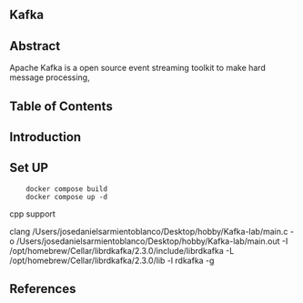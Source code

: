 ## Kafka 


## Abstract

Apache Kafka is a open source event streaming toolkit to make hard message processing, 


## Table of Contents



## Introduction




## Set UP

```
    docker compose build 
    docker compose up -d
```



cpp support

clang  /Users/josedanielsarmientoblanco/Desktop/hobby/Kafka-lab/main.c -o /Users/josedanielsarmientoblanco/Desktop/hobby/Kafka-lab/main.out -I /opt/homebrew/Cellar/librdkafka/2.3.0/include/librdkafka -L /opt/homebrew/Cellar/librdkafka/2.3.0/lib -l rdkafka -g 


## References


